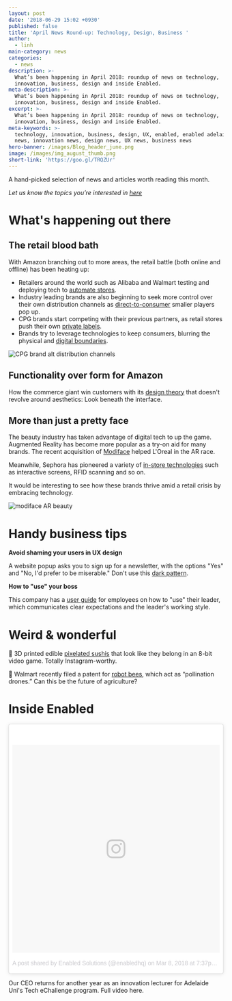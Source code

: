 ```yaml
---
layout: post
date: '2018-06-29 15:02 +0930'
published: false
title: 'April News Round-up: Technology, Design, Business '
author:
  - linh
main-category: news
categories:
  - news
description: >-
  What’s been happening in April 2018: roundup of news on technology,
  innovation, business, design and inside Enabled.
meta-description: >-
  What’s been happening in April 2018: roundup of news on technology,
  innovation, business, design and inside Enabled.
excerpt: >-
  What’s been happening in April 2018: roundup of news on technology,
  innovation, business, design and inside Enabled.
meta-keywords: >-
  technology, innovation, business, design, UX, enabled, enabled adelaide, tech
  news, innovation news, design news, UX news, business news
hero-banner: /images/Blog_header_june.png
image: /images/img_august_thumb.png
short-link: 'https://goo.gl/TRQZUr'
---
```

A hand-picked selection of news and articles worth reading this month.

_Let us know the topics you’re interested in [here](https://enabled1.typeform.com/to/YcdNts)_

# What's happening out there

## The retail blood bath

With Amazon branching out to more areas, the retail battle (both online and offline) has been heating up: 

- Retailers around the world such as Alibaba and Walmart testing and deploying tech to [automate stores](https://www.nytimes.com/2018/04/01/technology/retailer-stores-automation-amazon.html).
- Industry leading brands are also beginning to seek more control over their own distribution channels as [direct-to-consumer](http://www.adweek.com/brand-marketing/how-direct-to-consumer-brands-are-tearing-down-and-rebuilding-the-marketing-scene/) smaller players pop up.
- CPG brands start competing with their previous partners, as retail stores push their own [private labels](https://www.fooddive.com/news/grocery--nielsen-private-label-sales-grew-three-times-faster-than-national-brands/520958/).
- Brands try to leverage technologies to keep consumers, blurring the physical and [digital boundaries](https://blogs.gartner.com/robert-hetu/2018-gartnerrisnews-retail-technology-survey/).

![CPG brand alt distribution channels]({{site.baseurl}}/images/img_april_CPG.jpg)

## Functionality over form for Amazon

How the commerce giant win customers with its [design theory](https://www.fastcodesign.com/90160960/the-design-theory-behind-amazons-5-6-billion-success) that doesn't revolve around aesthetics: Look beneath the interface.

## More than just a pretty face 

The beauty industry has taken advantage of digital tech to up the game. Augmented Reality has become more popular as a try-on aid for many brands. The recent acquisition of [Modiface](https://www.businessoffashion.com/articles/news-analysis/loreal-buys-beauty-tech-firm-modiface) helped L'Oreal in the AR race. 

Meanwhile, Sephora has pioneered a variety of [in-store technologies](https://www.techrepublic.com/article/how-sephora-is-leveraging-ar-and-ai-to-transform-retail-and-help-customers-buy-cosmetics/) such as interactive screens, RFID scanning and so on. 

It would be interesting to see how these brands thrive amid a retail crisis by embracing technology.

![modiface AR beauty]({{site.baseurl}}/images/img_march_modiface.jpg)

# Handy business tips

**Avoid shaming your users in UX design**

A website popup asks you to sign up for a newsletter, with the options "Yes" and "No, I'd prefer to be miserable." Don't use this [dark pattern](https://medium.com/@rizwanjavaid/shaming-users-is-a-horrible-idea-c2277c86c062). 

**How to "use" your boss**

This company has a [user guide](http://firstround.com/review/the-indispensable-document-for-the-modern-manager/) for employees on how to "use" their leader, which communicates clear expectations and the leader's working style. 

# Weird & wonderful

🍣 3D printed edible [pixelated sushis](https://mashable.com/2018/03/11/3d-printed-8-bit-sushi-sxsw/#vo1m.gj9kgq8) that look like they belong in an 8-bit video game. Totally Instagram-worthy.

🐝 Walmart recently filed a patent for [robot bees](https://www.weforum.org/agenda/2018/03/autonomous-robot-bees-are-being-patented-by-walmart), which act as “pollination drones.” Can this be the future of agriculture?

# Inside Enabled

<blockquote class="instagram-media" data-instgrm-permalink="https://www.instagram.com/p/BgFnAYNgMlF/" data-instgrm-version="8" style=" background:#FFF; border:0; border-radius:3px; box-shadow:0 0 1px 0 rgba(0,0,0,0.5),0 1px 10px 0 rgba(0,0,0,0.15); margin: 1px; max-width:658px; padding:0; width:99.375%; width:-webkit-calc(100% - 2px); width:calc(100% - 2px);"><div style="padding:8px;"> <div style=" background:#F8F8F8; line-height:0; margin-top:40px; padding:50.0% 0; text-align:center; width:100%;"> <div style=" background:url(data:image/png;base64,iVBORw0KGgoAAAANSUhEUgAAACwAAAAsCAMAAAApWqozAAAABGdBTUEAALGPC/xhBQAAAAFzUkdCAK7OHOkAAAAMUExURczMzPf399fX1+bm5mzY9AMAAADiSURBVDjLvZXbEsMgCES5/P8/t9FuRVCRmU73JWlzosgSIIZURCjo/ad+EQJJB4Hv8BFt+IDpQoCx1wjOSBFhh2XssxEIYn3ulI/6MNReE07UIWJEv8UEOWDS88LY97kqyTliJKKtuYBbruAyVh5wOHiXmpi5we58Ek028czwyuQdLKPG1Bkb4NnM+VeAnfHqn1k4+GPT6uGQcvu2h2OVuIf/gWUFyy8OWEpdyZSa3aVCqpVoVvzZZ2VTnn2wU8qzVjDDetO90GSy9mVLqtgYSy231MxrY6I2gGqjrTY0L8fxCxfCBbhWrsYYAAAAAElFTkSuQmCC); display:block; height:44px; margin:0 auto -44px; position:relative; top:-22px; width:44px;"></div></div><p style=" color:#c9c8cd; font-family:Arial,sans-serif; font-size:14px; line-height:17px; margin-bottom:0; margin-top:8px; overflow:hidden; padding:8px 0 7px; text-align:center; text-overflow:ellipsis; white-space:nowrap;"><a href="https://www.instagram.com/p/BgFnAYNgMlF/" style=" color:#c9c8cd; font-family:Arial,sans-serif; font-size:14px; font-style:normal; font-weight:normal; line-height:17px; text-decoration:none;" target="_blank">A post shared by Enabled Solutions (@enabledhq)</a> on <time style=" font-family:Arial,sans-serif; font-size:14px; line-height:17px;" datetime="2018-03-09T03:37:54+00:00">Mar 8, 2018 at 7:37pm PST</time></p></div></blockquote> <script async defer src="//www.instagram.com/embed.js"></script>

Our CEO returns for another year as an innovation lecturer for Adelaide Uni's Tech eChallenge program. Full video here.

